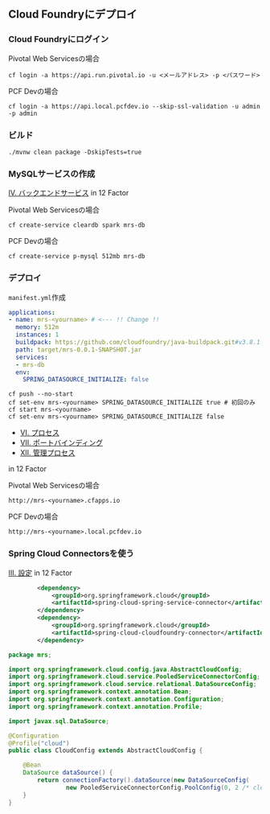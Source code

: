 ## Cloud Foundryにデプロイ

### Cloud Foundryにログイン

Pivotal Web Servicesの場合


```
cf login -a https://api.run.pivotal.io -u <メールアドレス> -p <パスワード>
```

PCF Devの場合

```
cf login -a https://api.local.pcfdev.io --skip-ssl-validation -u admin -p admin
```


### ビルド


```
./mvnw clean package -DskipTests=true
```

### MySQLサービスの作成

[IV. バックエンドサービス](https://12factor.net/ja/backing-services) in 12 Factor


Pivotal Web Servicesの場合

```
cf create-service cleardb spark mrs-db
```

PCF Devの場合

```
cf create-service p-mysql 512mb mrs-db
```

### デプロイ

`manifest.yml`作成

``` yml
applications:
- name: mrs-<yourname> # <--- !! Change !!
  memory: 512m
  instances: 1
  buildpack: https://github.com/cloudfoundry/java-buildpack.git#v3.8.1
  path: target/mrs-0.0.1-SNAPSHOT.jar
  services:
  - mrs-db
  env:
    SPRING_DATASOURCE_INITIALIZE: false
```


```
cf push --no-start
cf set-env mrs-<yourname> SPRING_DATASOURCE_INITIALIZE true # 初回のみ
cf start mrs-<yourname>
cf set-env mrs-<yourname> SPRING_DATASOURCE_INITIALIZE false
```

* [VI. プロセス](https://12factor.net/ja/processes)
* [VII. ポートバインディング](https://12factor.net/ja/port-binding)
* [XII. 管理プロセス](https://12factor.net/ja/admin-processes)

in 12 Factor

Pivotal Web Servicesの場合

`http://mrs-<yourname>.cfapps.io`

PCF Devの場合

`http://mrs-<yourname>.local.pcfdev.io`

### Spring Cloud Connectorsを使う

[III. 設定](https://12factor.net/ja/config) in 12 Factor

``` xml
        <dependency>
            <groupId>org.springframework.cloud</groupId>
            <artifactId>spring-cloud-spring-service-connector</artifactId>
        </dependency>
        <dependency>
            <groupId>org.springframework.cloud</groupId>
            <artifactId>spring-cloud-cloudfoundry-connector</artifactId>
        </dependency>
```


``` java
package mrs;

import org.springframework.cloud.config.java.AbstractCloudConfig;
import org.springframework.cloud.service.PooledServiceConnectorConfig;
import org.springframework.cloud.service.relational.DataSourceConfig;
import org.springframework.context.annotation.Bean;
import org.springframework.context.annotation.Configuration;
import org.springframework.context.annotation.Profile;

import javax.sql.DataSource;

@Configuration
@Profile("cloud")
public class CloudConfig extends AbstractCloudConfig {

	@Bean
	DataSource dataSource() {
		return connectionFactory().dataSource(new DataSourceConfig(
				new PooledServiceConnectorConfig.PoolConfig(0, 2 /* cleardb sparkプラン用 */, 3000), null));
	}
}
```
